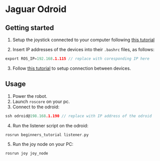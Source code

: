 # Jaguar Odroid

## Getting started

1. Setup the joystick connected to your computer following [this tutorial](http://wiki.ros.org/joy/Tutorials/ConfiguringALinuxJoystick)

2. Insert IP addresses of the devices into their ```.bashrc``` files, as follows:

```c
export ROS_IP=192.168.1.115 // replace with coresponding IP here
```

3. Follow [this tutorial](http://wiki.ros.org/ROS/Tutorials/MultipleMachines) to setup connection between devices.

## Usage

1. Power the robot.
2. Launch ```roscore``` on your pc.
3. Connect to the odroid:

```c
ssh odroid@198.168.1.190 // replace with IP address of the odroid  
```

4. Run the listener script on the odroid:

```c
rosrun beginners_tutorial listener.py
```

5. Run the joy node on your PC:

```c
rosrun joy joy_node
```
